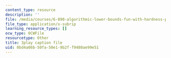 ```yaml
---
content_type: resource
description: ''
file: /media/courses/6-890-algorithmic-lower-bounds-fun-with-hardness-proofs-fall-2014/0bd4a06b50fa50e19b2ff9480ae99e51_607359.vtt
file_type: application/x-subrip
learning_resource_types: []
ocw_type: OCWFile
resourcetype: Other
title: 3play caption file
uid: 0bd4a06b-50fa-50e1-9b2f-f9480ae99e51
---
```

